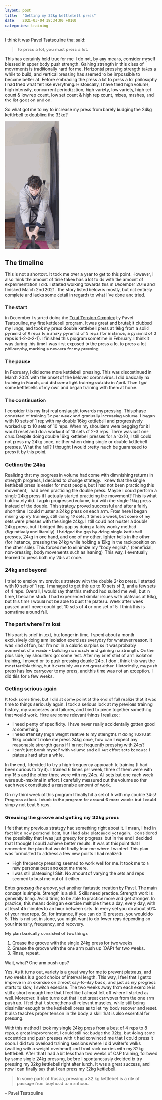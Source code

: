 ```yaml
---
layout: post
title:  "Getting my 32kg kettlebell press"
date:   2021-03-04 18:34:00 +0100
categories: training
---
```

I think it was Pavel Tsatsouline that said:

> To press a lot, you must press a lot.

This has certainly held true for me. I do not, by any means, consider myself blessed in upper body push strength. Gaining strength in this class of movements is traditionally hard for me. Horizontal pressing strength takes a while to build, and vertical pressing has seemed to be impossible to become better at. Before embracing the press a lot to press a lot philosophy I had tried what felt like everything. Historically, I have tried high volume, high intensity, concurrent periodization, high variety, low variety, high set count & low rep count, low set count & high rep count, mixes, mashes, and the list goes on and on.

So what got me to my to increase my press from barely budging the 24kg kettlebell to doubling the 32kg?

![press]

## The timeline
This is not a shortcut. It took me over a year to get to this point. However, I also think the amount of time taken has a lot to do with the amount of experimentation I did. I started working towards this in December 2019 and finished March 2nd 2021. The story listed below is mostly, but not entirely complete and lacks some detail in regards to what I've done and tried.

### The start
In December I started doing the [Total Tension Complex](ttc) by Pavel Tsatsouline, my first kettlebell program. It was great and brutal; it clubbed my lungs, and took my press double kettlebell press at 16kg from a solid pyramid of 6 reps to a shaky pyramid of 9 reps (for instance, a pyramid of 3 reps is 1-2-3-2-1). I finished this program sometime in February. I think it was during this time I was first exposed to the press a lot to press a lot philosophy, marking a new era for my pressing.

### The pause
In February, I did some more kettlebell pressing. This was discontinued in March 2020 with the onset of the beloved coronavirus. I did basically no training in March, and did some light training outside in April. Then I got some kettlebells of my own and began training with them at home.

### The continuation
I consider this my first real onslaught towards my pressing. This phase consisted of training 3x per week and gradually increasing volume. I began with 10 sets of 1 rep with my double 16kg kettlebell and progressively worked up to 10 sets of 10 reps. When my shoulders were begging for it I would reset and do a workout of 10 sets of 2-3 reps. There was just one crux. Despite doing double 16kg kettlebell presses for a 10x10, I still could not press my 24kg once, neither when doing single or double kettlebell presses. What the hell? I thought I would pretty much be guaranteed to press it by this point.

### Getting the 24kg
Realizing that my progress in volume had come with diminishing returns in strength progress, I decided to change strategy. I knew that the single kettlebell press is easier for most people, but I had not been practicing this movement, I had been practicing the double press. Maybe I could perform a single 24kg press if I actually started practicing the movement? This is what I ultimately did. I again progressed volume, but with the single 16kg press instead of the double. This strategy proved successful and after a fairly short time I could muster a 24kg press on each arm. From here I began mixing up my training, still doing 10 sets, 3 times a week, but some of my sets were presses with the single 24kg. I still could not muster a double 24kg press, but I bridged this gap by doing a fairly wonky method (figuratively and literally). I bridged the gap by doing single kettlebell presses, 24kg in one hand, and one of my other, lighter bells in the other (for instance, pressing the 24kg while holding a 16kg in the rack position on the other side). This forced me to minimize my "body english," (beneficial, non-pressing, body movements such as leaning). This way, I eventually learned to press both my 24:s at once.

### 24kg and beyond
I tried to employ my previous strategy with the double 24kg press. I started with 10 sets of 1 rep. I managed to get this up to 10 sets of 3, and a few sets of 4 reps. Overall, I would say that this method had suited me well, but in time, I became stuck. I had experienced similar issues with plateaus at 16kg, but this time I would not be able to bust the plateau. Week after week passed and I never could get 10 sets of 4 or one set of 5. I think this is sometime around fall.

### The part where I'm lost
This part is brief in text, but longer in time. I spent about a month exclusively doing arm isolation exercises everyday for whatever reason. It was kind of fun, but I'm not in a caloric surplus so it was probably somewhat of a waste - building no muscle and gaining no strength. On the plus side, my shoulders got some rest. After my brief stint of arm isolation training, I moved on to push pressing double 24:s. I don't think this was the most terrible thing, but it certainly was not great either. Historically, my push press has low carryover to my press, and this time was not an exception. I did this for a few weeks.

### Getting serious again
It took some time, but I did at some point at the end of fall realize that it was time to things seriously again. I took a serious look at my previous training history, my successes and failures, and tried to piece together something that would work. Here are some relevant things I realized:

* I need plenty of specificity. I have never really accidentally gotten good at something.
* I need intensity (high weight relative to my strength). If doing 10x10 at 16kg couldn't make me press 24kg once, how can I expect any reasonable strength gains if I'm not frequently pressing with 24:s?
* I can't just bomb myself with volume and all-out effort sets because I plateau hard after a while.

In the end, I decided to try a high-frequency approach to training (I had been curious to try it). I trained 6 times per week, three of them were with my 16:s and the other three were with my 24:s. All sets but one each week were sub-maximal in effort. I carefully measured out the volume so that each week constituted a reasonable amount of work.

On my third week of this program I finally hit a set of 5 with my double 24:s! Progress at last. I stuck to the program for around 6 more weeks but I could simply not beat 5 reps.

### Greasing the groove and getting my 32kg press
I felt that my previous strategy had something right about it. I mean, I had in fact hit a new personal best, but I had also plateaued yet again. I considered the possibility that I was just greedy for progress, but in the end I decided that I thought I could achieve better results. It was at this point that I concocted the plan that would finally lead me where I wanted. This plan was formulated to address a few new points I had realized:

* High frequency pressing seemed to work well for me. It took me to a new personal best and kept me there.
* I was still plateauing! Shit. No amount of varying the sets and reps seemed to bust me out of it either.

Enter *greasing the groove*, yet another fantastic creation by Pavel. The main concept is simple. Strength is a skill. Skills need practice. Strength work is generally tiring. Avoid tiring to be able to practice more and get stronger. In practice, this means doing an exercise multiple times a day, every day, with at least 45 minutes to an hour between sets. In every set you do about 50% of your max reps. So, for instance, if you can do 10 presses, you would do 5. This is not set in stone, you might want to do fewer reps depending on your intensity, frequency, and recovery.

My plan basically consisted of two things:
1. Grease the groove with the single 24kg press for two weeks.
2. Grease the groove with the one arm push up (OAP) for two weeks.
3. Rinse, repeat.

Wait, what? One arm push-ups?

Yes. As it turns out, variety is a great way for me to prevent plateaus, and two weeks is a good choice of interval length. This way, I feel that I get to improve in an exercise on almost day-to-day basis, and just as my progress starts to slow, I switch exercise. The two weeks away from each exercise is still a short enough time that I feel like I almost left off where I started as well. Moreover, it also turns out that I get great carryover from the one arm push up. I feel that it strengthens all relevant muscles, while still being dissimilar enough to the kettlebell press as to let my body recover and reset. It also teaches proper tension in the body, a skill that is also essential for pressing.

With this method I took my single 24kg press from a best of 4 reps to 8 reps, a great improvement. I could still not budge the 32kg, but doing some eccentrics and push presses with it had convinced me that I could press it soon. I did two overload training sessions where I did waiter's walks (walking with a weight overhead) and front rack carries with my 32kg kettlebell. After that I had a bit less than two weeks of OAP training, followed by some single 24kg pressing, before I spontaneously decided to try pressing my 32kg kettlebell right after lunch. It was a great success, and now I can finally say that I can press my 32kg kettlebell.

> In some parts of Russia, pressing a 32 kg kettlebell is a rite of passage from boyhood to manhood.

\- Pavel Tsatsouline

[ttc]: https://www.strongfirst.com/total-tension-kettlebell-complex/
[press]: /assets/img/training/32kg_press.gif
